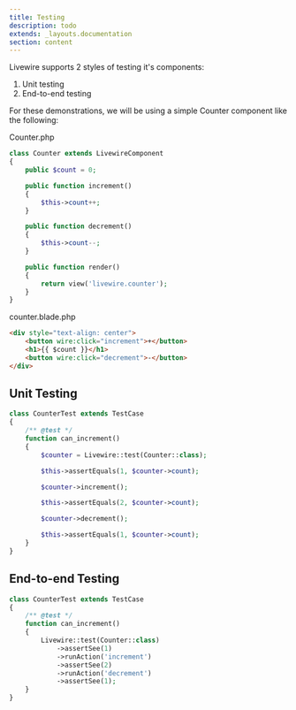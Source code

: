 ```yaml
---
title: Testing
description: todo
extends: _layouts.documentation
section: content
---
```


Livewire supports 2 styles of testing it's components:
1. Unit testing
2. End-to-end testing

For these demonstrations, we will be using a simple Counter component like the following:

<div title="Component"><div title="Component__class">

Counter.php
```php
class Counter extends LivewireComponent
{
    public $count = 0;

    public function increment()
    {
        $this->count++;
    }

    public function decrement()
    {
        $this->count--;
    }

    public function render()
    {
        return view('livewire.counter');
    }
}
```
</div><div title="Component__view">

counter.blade.php
```html
<div style="text-align: center">
    <button wire:click="increment">+</button>
    <h1>{{ $count }}</h1>
    <button wire:click="decrement">-</button>
</div>
```
</div></div>

## Unit Testing

```php
class CounterTest extends TestCase
{
    /** @test */
    function can_increment()
    {
        $counter = Livewire::test(Counter::class);

        $this->assertEquals(1, $counter->count);

        $counter->increment();

        $this->assertEquals(2, $counter->count);

        $counter->decrement();

        $this->assertEquals(1, $counter->count);
    }
}
```

## End-to-end Testing

```php
class CounterTest extends TestCase
{
    /** @test */
    function can_increment()
    {
        Livewire::test(Counter::class)
            ->assertSee(1)
            ->runAction('increment')
            ->assertSee(2)
            ->runAction('decrement')
            ->assertSee(1);
    }
}
```
